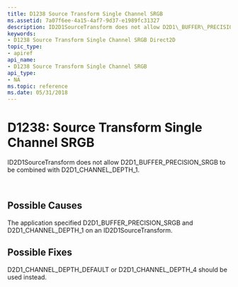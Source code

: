 ```yaml
---
title: D1238 Source Transform Single Channel SRGB
ms.assetid: 7a07f6ee-4a15-4af7-9d37-e1989fc31327
description: ID2D1SourceTransform does not allow D2D1\_BUFFER\_PRECISION\_SRGB to be combined with D2D1\_CHANNEL\_DEPTH\_1.
keywords:
- D1238 Source Transform Single Channel SRGB Direct2D
topic_type:
- apiref
api_name:
- D1238 Source Transform Single Channel SRGB
api_type:
- NA
ms.topic: reference
ms.date: 05/31/2018
---
```


# D1238: Source Transform Single Channel SRGB

ID2D1SourceTransform does not allow D2D1\_BUFFER\_PRECISION\_SRGB to be combined with D2D1\_CHANNEL\_DEPTH\_1.






 

## Possible Causes

The application specified D2D1\_BUFFER\_PRECISION\_SRGB and D2D1\_CHANNEL\_DEPTH\_1 on an ID2D1SourceTransform.

## Possible Fixes

D2D1\_CHANNEL\_DEPTH\_DEFAULT or D2D1\_CHANNEL\_DEPTH\_4 should be used instead.

 

 
